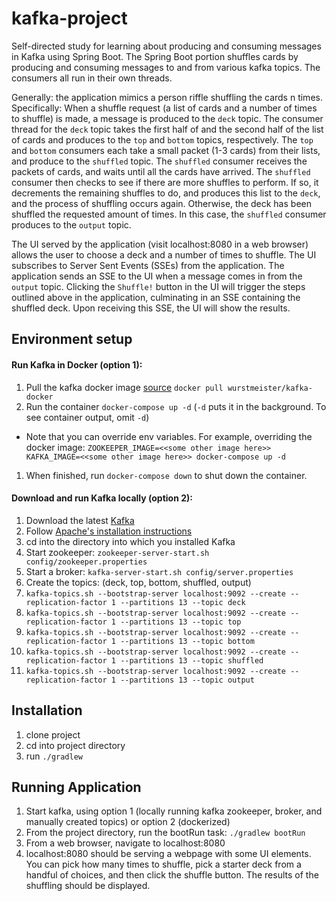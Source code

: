 # kafka-project
Self-directed study for learning about producing and consuming messages in Kafka
using Spring Boot.  The Spring Boot portion shuffles cards by producing and consuming
messages to and from various kafka topics.  The consumers all run in their own threads.

Generally: the application mimics a person riffle shuffling the cards n times.  
Specifically: When a shuffle request (a list of cards and a number of times to shuffle)
is made, a message is produced to the `deck` topic.  The consumer thread for the `deck`
topic takes the first half of and the second half of the list of cards and produces to
the `top` and `bottom` topics, respectively.  The `top` and `bottom` consumers each
take a small packet (1-3 cards) from their lists, and produce to the `shuffled` topic.
The `shuffled` consumer receives the packets of cards, and waits until all the cards have
arrived.  The `shuffled` consumer then checks to see if there are more shuffles to perform.
If so, it decrements the remaining shuffles to do, and produces this list to the `deck`,
and the process of shuffling occurs again.  Otherwise, the deck has been shuffled the
requested amount of times.  In this case, the `shuffled` consumer produces to the `output`
topic.

The UI served by the application (visit localhost:8080 in a web browser) allows the user
to choose a deck and a number of times to shuffle.  The UI subscribes to Server Sent Events
(SSEs) from the application.  The application sends an SSE to the UI when a message comes
in from the `output` topic.  Clicking the `Shuffle!` button in the UI will trigger the
steps outlined above in the application, culminating in an SSE containing the shuffled deck.
Upon receiving this SSE, the UI will show the results.

## Environment setup

#### Run Kafka in Docker (option 1):
1. Pull the kafka docker image [source](https://github.com/wurstmeister/kafka-docker) `docker pull wurstmeister/kafka-docker`
1. Run the container `docker-compose up -d` (`-d` puts it in the background.  To see container output, omit `-d`)
  * Note that you can override env variables.  For example, overriding the docker image:
  `ZOOKEEPER_IMAGE=<<some other image here>> KAFKA_IMAGE=<<some other image here>> docker-compose up -d`
1. When finished, run `docker-compose down` to shut down the container.

#### Download and run Kafka locally (option 2):
1. Download the latest [Kafka](https://kafka.apache.org/downloads)
1. Follow [Apache's installation instructions](https://kafka.apache.org/quickstart)
1. cd into the directory into which you installed Kafka
1. Start zookeeper: `zookeeper-server-start.sh config/zookeeper.properties`
1. Start a broker: `kafka-server-start.sh config/server.properties`
1. Create the topics: (deck, top, bottom, shuffled, output)
  1. `kafka-topics.sh --bootstrap-server localhost:9092 --create --replication-factor 1 --partitions 13 --topic deck`
  1. `kafka-topics.sh --bootstrap-server localhost:9092 --create --replication-factor 1 --partitions 13 --topic top`
  1. `kafka-topics.sh --bootstrap-server localhost:9092 --create --replication-factor 1 --partitions 13 --topic bottom`
  1. `kafka-topics.sh --bootstrap-server localhost:9092 --create --replication-factor 1 --partitions 13 --topic shuffled`
  1. `kafka-topics.sh --bootstrap-server localhost:9092 --create --replication-factor 1 --partitions 13 --topic output`

## Installation
1. clone project
1. cd into project directory
1. run `./gradlew`

## Running Application
1. Start kafka, using option 1 (locally running kafka zookeeper, broker, and manually created topics) or option 2 (dockerized)
1. From the project directory, run the bootRun task: `./gradlew bootRun`
1. From a web browser, navigate to localhost:8080
1. localhost:8080 should be serving a webpage with some UI elements.
You can pick how many times to shuffle, pick a starter deck from a handful of choices,
and then click the shuffle button.  The results of the shuffling should be displayed.
